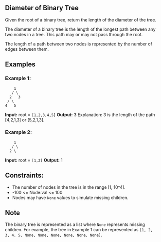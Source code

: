 ## Diameter of Binary Tree

Given the root of a binary tree, return the length of the diameter of the tree.

The diameter of a binary tree is the length of the longest path between any two nodes in a tree. This path may or may not pass through the root.

The length of a path between two nodes is represented by the number of edges between them.

## Examples

### Example 1:

```
    1
   / \
  2   3
 / \
4   5
```

**Input:** root = `[1,2,3,4,5]`
**Output:** 3
Explanation: 3 is the length of the path [4,2,1,3] or [5,2,1,3].

### Example 2:

```
    1
   / \
  2 \
```
**Input:** root = `[1,2]`
**Output:** 1

## Constraints:

* The number of nodes in the tree is in the range [1, 10^4].
* -100 <= Node.val <= 100
* Nodes may have `None` values to simulate missing children.

## Note

The binary tree is represented as a list where `None` represents missing children. For example, the tree in Example 1 can be represented as `[1, 2, 3, 4, 5, None, None, None, None, None, None]`.